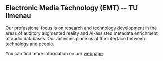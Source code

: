 ## Electronic Media Technology (EMT) -- TU Ilmenau

Our professional focus is on research and technology development in the areas of auditory augmented reality and 
AI-assisted metadata enrichment of audio databases. Our activities place us at the interface between technology and people.

You can find more information on our [webpage](https://www.tu-ilmenau.de/en/university/departments/department-of-electrical-engineering-and-information-technology/profile/institutes-and-groups/electronic-media-technology-group/).
